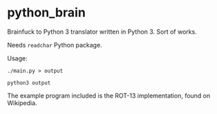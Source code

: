 # python_brain
Brainfuck to Python 3 translator written in Python 3. Sort of works.

Needs `readchar` Python package.

Usage:

    ./main.py > output

    python3 output

The example program included is the ROT-13 implementation, found on 
Wikipedia.
